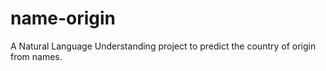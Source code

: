 # name-origin
A Natural Language Understanding project to predict the country of origin from names.

